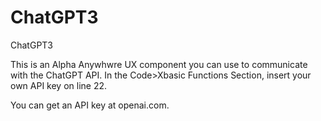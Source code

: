 # ChatGPT3
ChatGPT3

This is an Alpha Anywhwre UX component you can use to 
communicate with the ChatGPT API. In the Code>Xbasic Functions Section,
insert your own API key on line 22. 

You can get an API key at openai.com. 
